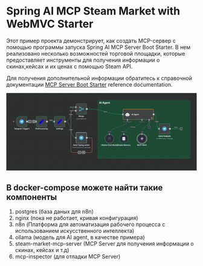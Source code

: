 # Spring AI MCP Steam Market with WebMVC Starter

Этот пример проекта демонстрирует, как создать MCP-сервер с помощью программы запуска Spring AI MCP Server Boot Starter. В нем реализовано несколько возможностей торговой площадки, которые предоставляет инструменты для получения информации о скинах,кейсах и их ценах с помощью Steam API.

Для получения дополнительной информации обратитесь к справочной документации [MCP Server Boot Starter](https://docs.spring.io/spring-ai/reference/api/mcp/mcp-server-boot-starter-docs.html) reference documentation.

![Screenshot](image/n8n-workflow.png)


## В docker-compose можете найти такие компоненты
1. postgres (база даных для n8n)
2. nginx (пока не работает, кривая конфигурация)
3. n8n (Платформа для автоматизация рабочего процесса с использованием искусственного интеллекта)
4. ollama (модель для AI agent, в качестве примера)
5. steam-market-mcp-server (MCP Server для получения информации о скинах, кейсах и т.д)
6. mcp-inspector (для отладки MCP Server)

